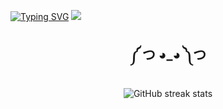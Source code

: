 [![Typing SVG](https://readme-typing-svg.demolab.com?font=Fira+Code&weight=900&size=30&duration=2000&pause=500&color=F7F7F7&width=435&lines=Hello<𝚍𝚎𝚟𝚎𝚕𝚘𝚙𝚎𝚛𝚜/>!;)](https://git.io/typing-svg)
![](https://user-images.githubusercontent.com/67194519/173735367-b75edb3b-61ec-4323-a10f-5d98e1d7b97a.gif)

<h2 align="center">  </h2>


<h2 align="center"> ༼ つ ◕_◕ ༽つ </h2>

<div align=center>

![GitHub streak stats](https://streak-stats.demolab.com/?user=fatinjulaihi)  
</div>


